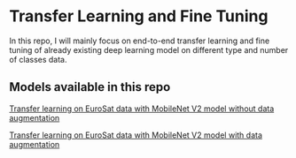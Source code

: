 # Transfer Learning and Fine Tuning
In this repo, I will mainly focus on end-to-end transfer learning and fine tuning of already existing deep learning model on different type and number of classes data.

## Models available in this repo

[Transfer learning on EuroSat data with MobileNet V2 model without data augmentation](https://github.com/dineshgulati933/Transfer-learning/blob/main/EuroSat_MobileNet_d004.ipynb)

[Transfer learning on EuroSat data with MobileNet V2 model with data augmentation](https://github.com/dineshgulati933/Transfer-learning/blob/main/EuroSat_MobileNet_Aug.ipynb)

